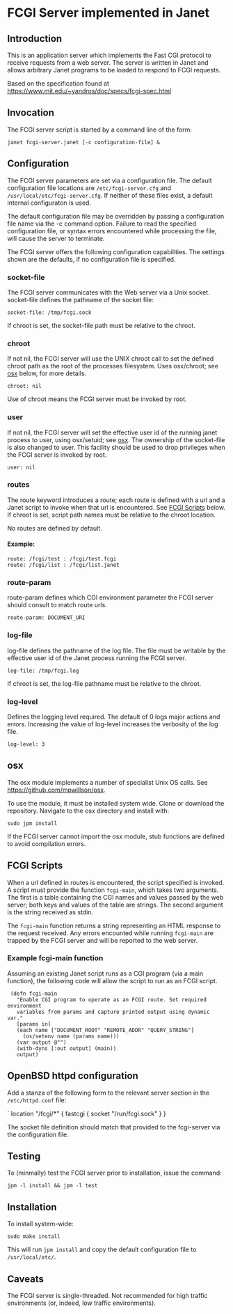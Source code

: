 # FCGI Server implemented in Janet

## Introduction

This is an application server which implements the Fast CGI protocol to
receive requests from a web server. The server is written in Janet and
allows arbitrary Janet programs to be loaded to respond to FCGI
requests.

Based on the specification found at
<https://www.mit.edu/~yandros/doc/specs/fcgi-spec.html>

## Invocation

The FCGI server script is started by a command line of the form:

`
janet fcgi-server.janet [-c configuration-file] &
`

## Configuration

The FCGI server parameters are set via a configuration file. The
default configuration file locations are `/etc/fcgi-server.cfg` and
`/usr/local/etc/fcgi-server.cfg`. If neither of these files exist, a
default internal configuraton is used.

The default configuration file may be overridden by passing a
configuration file name via the -c command option. Failure to read the
specified configuration file, or syntax errors encountered while
processing the file, will cause the server to terminate.

The FCGI server offers the following configuration capabilities. The
settings shown are the defaults, if no configuration file is
specified.

### socket-file

The FCGI server communicates with the Web server via a Unix
socket. socket-file defines the pathname of the socket file:

`
socket-file: /tmp/fcgi.sock
`

If chroot is set, the socket-file path must be relative to the chroot.

### chroot

If not nil, the FCGI server will use the UNIX chroot call to set the
defined chroot path as the root of the processes filesystem. Uses
osx/chroot; see [osx](#osx) below, for more details.

`
chroot: nil
`

Use of chroot means the FCGI server must be invoked by root.

### user

If not nil, the FCGI server will set the effective user id of the
running janet process to user, using osx/setuid; see [osx](#osx).  The
ownership of the socket-file is also changed to user. This facility
should be used to drop privileges when the FCGI server is invoked by
root.

`
user: nil
`

### routes

The route keyword introduces a route; each route is defined with a url
and a Janet script to invoke when that url is encountered. See [FCGI
Scripts](#fcgi-scripts) below. If chroot is set, script path names
must be relative to the chroot location.

No routes are defined by default.

#### Example:
```
route: /fcgi/test : /fcgi/test.fcgi
route: /fcgi/list : /fcgi/list.janet
```

### route-param

route-param defines which CGI environment parameter the FCGI server
should consult to match route urls.

`
route-param: DOCUMENT_URI
`

### log-file

log-file defines the pathname of the log file. The file must be writable by the
effective user id of the Janet process running the FCGI server.

`
log-file: /tmp/fcgi.log
`

If chroot is set, the log-file pathname must be relative to the chroot.

### log-level

Defines the logging level required. The default of 0 logs major
actions and errors.  Increasing the value of log-level increases the
verbosity of the log file.

`
log-level: 3
`

## osx

The osx module implements a number of specialist Unix OS calls. See
<https://github.com/mpwillson/osx>.

To use the module, it must be installed system wide. Clone or download
the repository. Navigate to the osx directory and install with:

`
sudo jpm install
`

If the FCGI server cannot import the osx module, stub functions are
defined to avoid compilation errors.

## FCGI Scripts

When a url defined in routes is encountered, the script specified is
invoked. A script must provide the function `fcgi-main`, which
takes two arguments. The first is a table containing the CGI names and
values passed by the web server; both keys and values of the table are
strings. The second argument is the string received as stdin.

The `fcgi-main` function returns a string representing an HTML
response to the request received.  Any errors encounted while running
`fcgi-main` are trapped by the FCGI server and will be reported to
the web server.

### Example fcgi-main function

Assuming an existing Janet script runs as a CGI program (via a main
function), the following code will allow the script to run as an FCGI
script.

``` janet
 (defn fcgi-main
   "Enable CGI program to operate as an FCGI route. Set required environment
   variables from params and capture printed output using dynamic var."
   [params in]
   (each name ["DOCUMENT_ROOT" "REMOTE_ADDR" "QUERY_STRING"]
     (os/setenv name (params name)))
   (var output @"")
   (with-dyns [:out output] (main))
   output)
```

## OpenBSD httpd configuration

Add a stanza of the following form to the relevant server section in
the `/etc/httpd.conf` file:

`
location "/fcgi/*" {
    fastcgi {
        socket "/run/fcgi.sock"
    }
}

The socket file definition should match that provided to the
fcgi-server via the configuration file.

## Testing

To (minmally) test the FCGI server prior to installation, issue the command:

`
jpm -l install && jpm -l test
`

## Installation

To install system-wide:

`sudo make install
`

This will run `jpm install` and copy the default configuration file to
`/usr/local/etc/`.

## Caveats

The FCGI server is single-threaded.  Not recommended for high traffic
environments (or, indeed, low traffic environments).
